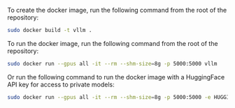 To create the docker image, run the following command from the root of the repository:
```bash
sudo docker build -t vllm .
```

To run the docker image, run the following command from the root of the repository:
```bash
sudo docker run --gpus all -it --rm --shm-size=8g -p 5000:5000 vllm
```

Or run the following command to run the docker image with a HuggingFace API key for access to private models:
```bash
sudo docker run --gpus all -it --rm --shm-size=8g -p 5000:5000 -e HUGGINGFACE_KEY=$HUGGINGFACE_KEY vllm
```